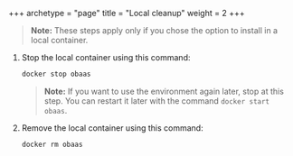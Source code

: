 +++
archetype = "page"
title = "Local cleanup"
weight = 2
+++

> **Note:** These steps apply only if you chose the option to install in a local container.



1. Stop the local container using this command:

   ```bash
   docker stop obaas
   ```

   > **Note:** If you want to use the environment again later, stop at this step.  You can restart it later with the command `docker start obaas`.

1. Remove the local container using this command:

   ```bash
   docker rm obaas
   ```

